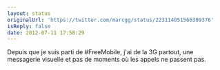 ```yaml
---
layout: status
originalUrl: 'https://twitter.com/marcgg/status/223114051566309376'
isReply: false
date: 2012-07-11 17:58:29
---
```


Depuis que je suis parti de #FreeMobile, j'ai de la 3G partout, une messagerie visuelle et pas de moments où les appels ne passent pas.
